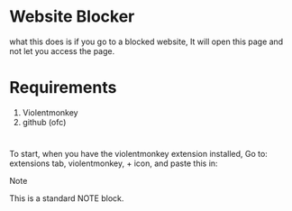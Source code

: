 # Website Blocker
what this does is if you go to a blocked website, It will open this page and not let you access the page.
# Requirements
1. Violentmonkey
2. github (ofc)
#
To start, when you have the violentmonkey extension installed, Go to: extensions tab, violentmonkey, + icon, and paste this in:
>[!NOTE]
>
>This is a standard NOTE block.
